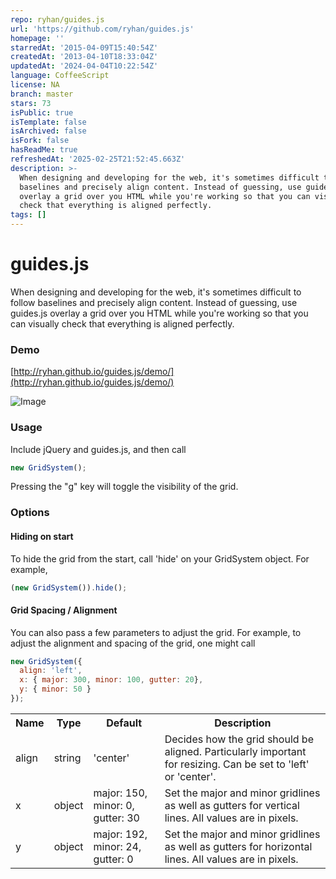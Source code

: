 ```yaml
---
repo: ryhan/guides.js
url: 'https://github.com/ryhan/guides.js'
homepage: ''
starredAt: '2015-04-09T15:40:54Z'
createdAt: '2013-04-10T18:33:04Z'
updatedAt: '2024-04-04T10:22:54Z'
language: CoffeeScript
license: NA
branch: master
stars: 73
isPublic: true
isTemplate: false
isArchived: false
isFork: false
hasReadMe: true
refreshedAt: '2025-02-25T21:52:45.663Z'
description: >-
  When designing and developing for the web, it's sometimes difficult to follow
  baselines and precisely align content. Instead of guessing, use guides.js
  overlay a grid over you HTML while you're working so that you can visually
  check that everything is aligned perfectly.
tags: []
---
```


guides.js
=========

When designing and developing for the web, it's sometimes difficult to follow baselines and precisely align content. Instead of guessing, use guides.js overlay a grid over you HTML while you're working so that you can visually check that everything is aligned perfectly.

### Demo
[http://ryhan.github.io/guides.js/demo/](http://ryhan.github.io/guides.js/demo/)

![Image](http://f.cl.ly/items/1P410b2u1N0Q0s1P0H0d/Screen%20Shot%202013-04-20%20at%205.37.32%20AM.png)

### Usage

Include jQuery and guides.js, and then call
```javascript
new GridSystem();
```

Pressing the "g" key will toggle the visibility of the grid.

### Options

#### Hiding on start
To hide the grid from the start, call 'hide' on your GridSystem object. For example,
```javascript
(new GridSystem()).hide();
```

#### Grid Spacing / Alignment
You can also pass a few parameters to adjust the grid. For example, to adjust the alignment and spacing of the grid, one might call
```javascript
new GridSystem({
  align: 'left',
  x: { major: 300, minor: 100, gutter: 20},
  y: { minor: 50 }
});
```

<table>
  <tr>
    <th class="name">Name</th>
    <th class="type">Type</th>
    <th class="default">Default</th>
    <th class="desc">Description</th>
  </tr>
  <tr>
    <td>align</td>
    <td>string</td>
    <td>'center'</td>
    <td class="desc">Decides how the grid should be aligned. Particularly important for resizing. Can be set to 'left' or 'center'.</td>
  </tr>
  <tr>
    <td>x</td>
    <td>object</td>
    <td>major: 150, minor: 0, gutter: 30</td>
    <td class="desc">Set the major and minor gridlines as well as gutters for vertical lines. All values are in pixels.</td>
  </tr>
  <tr>
    <td>y</td>
    <td>object</td>
    <td>major: 192, minor: 24, gutter: 0 </td>
    <td class="desc">Set the major and minor gridlines as well as gutters for horizontal lines. All values are in pixels.</td>
  </tr>
</table>
